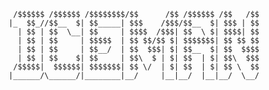 
                  /$$$$$$ /$$$$$$ /$$$$$$$$/$$      /$$ /$$$$$$ /$$   /$$
                 |_  $$_//$$__  $| $$_____| $$$    /$$$/$$__  $| $$$ | $$
                   | $$ | $$  \__| $$     | $$$$  /$$$| $$  \ $| $$$$| $$
                   | $$ | $$     | $$$$$  | $$ $$/$$ $| $$$$$$$| $$ $$ $$
                   | $$ | $$     | $$__/  | $$  $$$| $| $$__  $| $$  $$$$
                   | $$ | $$    $| $$     | $$\  $ | $| $$  | $| $$\  $$$
                  /$$$$$|  $$$$$$| $$$$$$$| $$ \/  | $| $$  | $| $$ \  $$
                 |______/\______/|________|__/     |__|__/  |__|__/  \__/


<!--
**iceman-twitch/iceman-twitch** is a ✨ _special_ ✨ repository because its `README.md` (this file) appears on your GitHub profile.

Here are some ideas to get you started:

- 🔭 I’m currently working on ...
- 🌱 I’m currently learning ...
- 👯 I’m looking to collaborate on ...
- 🤔 I’m looking for help with ...
- 💬 Ask me about ...
- 📫 How to reach me: ...
- 😄 Pronouns: ...
- ⚡ Fun fact: ...
-->
